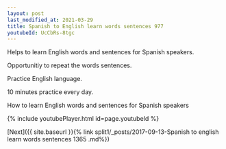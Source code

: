 ```yaml
---
layout: post
last_modified_at: 2021-03-29
title: Spanish to English learn words sentences 977 
youtubeId: UcCbRs-8tgc
---
```

 
 
Helps to learn English words and sentences for Spanish speakers.

Opportunitiy to repeat the words sentences. 

Practice English language. 
 
10 minutes practice every day. 
 
How to learn English words and sentences for Spanish speakers 
 
{% include youtubePlayer.html id=page.youtubeId %}
 
 
[Next]({{ site.baseurl }}{% link  split1/_posts/2017-09-13-Spanish to english learn words sentences 1365 .md%})
 
